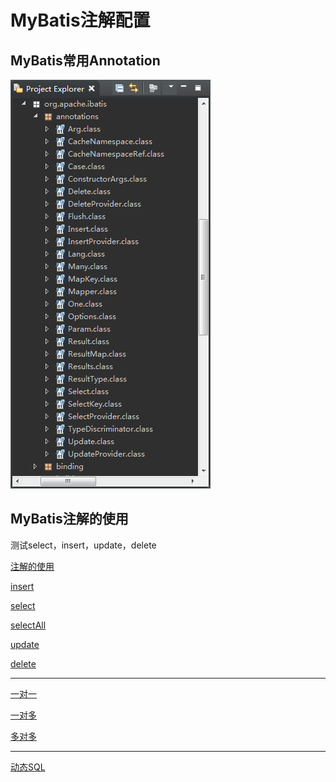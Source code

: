 # MyBatis注解配置 #

## MyBatis常用Annotation ##

![](mybatis-annotation.png)

## MyBatis注解的使用 ##

测试select，insert，update，delete

[注解的使用](dml/UserMapper.java)

[insert](dml/InsertTest.java)

[select](dml/SelectTest.java)

[selectAll](dml/SelectAllTest.java)

[update](dml/UpdateTest.java)

[delete](dml/DeleteTest.java)

---

[一对一](one2one/)

[一对多](one2many/)

[多对多](many2many/)

---

[动态SQL](dynamicsql/)











